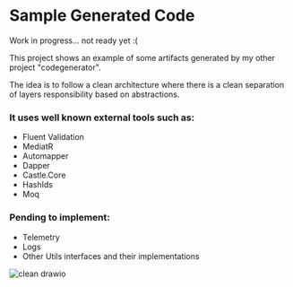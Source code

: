 # Sample Generated Code
<p>Work in progress... not ready yet :( </p>

<p>This project shows an example of some artifacts generated by my other project "codegenerator".</p>

<p>The idea is to follow a clean architecture where there is a clean separation of layers responsibility based on abstractions.</p>

### It uses well known external tools such as:

<ul>
   <li>Fluent Validation</li>
   <li>MediatR</li> 
   <li>Automapper</li> 
   <li>Dapper</li> 
   <li>Castle.Core</li> 
   <li>HashIds</li> 
   <li>Moq</li> 
</ul>

### Pending to implement:

<ul>
 <li>Telemetry</li> 
 <li>Logs</li>
 <li>Other Utils interfaces and their implementations</li>
</ul>



![clean drawio](https://github.com/juanidamato/SampleGeneratedCode/assets/16365314/d61a6355-6169-4db8-972f-cc169e698cdc)
